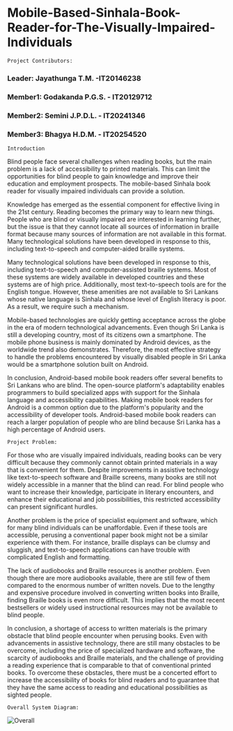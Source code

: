 # Mobile-Based-Sinhala-Book-Reader-for-The-Visually-Impaired-Individuals
```
Project Contributors:
```
### Leader:  Jayathunga T.M. -IT20146238
### Member1: Godakanda P.G.S. - IT20129712
### Member2: Semini J.P.D.L. - IT20241346
### Member3: Bhagya H.D.M. - IT20254520

```
Introduction
```
Blind people face several challenges when reading books, but the main problem is a lack of accessibility to printed materials. This can limit the opportunities for blind people to gain knowledge and improve their education and employment prospects. The mobile-based Sinhala book reader for visually impaired individuals can provide a solution.

Knowledge has emerged as the essential component for effective living in the 21st century. Reading becomes the primary way to learn new things. People who are blind or visually impaired are interested in learning further, but the issue is that they cannot locate all sources of information in braille format because many sources of information are not available in this format. Many technological solutions have been developed in response to this, including text-to-speech and computer-aided braille systems. 

Many technological solutions have been developed in response to this, including text-to-speech and computer-assisted braille systems. Most of these systems are widely available in developed countries and these systems are of high price. Additionally, most text-to-speech tools are for the English tongue. However, these amenities are not available to Sri Lankans whose native language is Sinhala and whose level of English literacy is poor. As a result, we require such a mechanism. 

Mobile-based technologies are quickly getting acceptance across the globe in the era of modern technological advancements. Even though Sri Lanka is still a developing country, most of its citizens own a smartphone.  The mobile phone business is mainly dominated by Android devices, as the worldwide trend also demonstrates. Therefore, the most effective strategy to handle the problems encountered by visually disabled people in Sri Lanka would be a smartphone solution built on Android. 

In conclusion, Android-based mobile book readers offer several benefits to Sri Lankans who are blind. The open-source platform's adaptability enables programmers to build specialized apps with support for the Sinhala language and accessibility capabilities. Making mobile book readers for Android is a common option due to the platform's popularity and the accessibility of developer tools. Android-based mobile book readers can reach a larger population of people who are blind because Sri Lanka has a high percentage of Android users.

```
Project Problem:
```
For those who are visually impaired individuals, reading books can be very difficult because they commonly cannot obtain printed materials in a way that is convenient for them. Despite improvements in assistive technology like text-to-speech software and Braille screens, many books are still not widely accessible in a manner that the blind can read. For blind people who want to increase their knowledge, participate in literary encounters, and enhance their educational and job possibilities, this restricted accessibility can present significant hurdles. 

Another problem is the price of specialist equipment and software, which for many blind individuals can be unaffordable. Even if these tools are accessible, perusing a conventional paper book might not be a similar experience with them. For instance, braille displays can be clumsy and sluggish, and text-to-speech applications can have trouble with complicated English and formatting. 

The lack of audiobooks and Braille resources is another problem. Even though there are more audiobooks available, there are still few of them compared to the enormous number of written novels. Due to the lengthy and expensive procedure involved in converting written books into Braille, finding Braille books is even more difficult. This implies that the most recent bestsellers or widely used instructional resources may not be available to blind people. 

In conclusion, a shortage of access to written materials is the primary obstacle that blind people encounter when perusing books. Even with advancements in assistive technology, there are still many obstacles to be overcome, including the price of specialized hardware and software, the scarcity of audiobooks and Braille materials, and the challenge of providing a reading experience that is comparable to that of conventional printed books. To overcome these obstacles, there must be a concerted effort to increase the accessibility of books for blind readers and to guarantee that they have the same access to reading and educational possibilities as sighted people. 

```
Overall System Diagram: 
```
![Overall](https://user-images.githubusercontent.com/79472177/227461874-6e5f3f83-8220-45b1-b8c3-c139c80f96f0.png)
